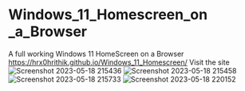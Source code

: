 # Windows_11_Homescreen_on _a_Browser
A full working Windows 11 HomeScreen on a Browser
https://hrx0hrithik.github.io/Windows_11_Homescreen/ Visit the site
![Screenshot 2023-05-18 215436](https://github.com/hrx0hrithik/Windows_11_Homescreen/assets/93973566/6ecd28bf-86b1-4457-a453-0f6e702014df)
![Screenshot 2023-05-18 215458](https://github.com/hrx0hrithik/Windows_11_Homescreen/assets/93973566/3c6ff189-56ee-44d3-8e96-8f811abbae29)![Screenshot 2023-05-18 215733](https://github.com/hrx0hrithik/Windows_11_Homescreen/assets/93973566/ee20de60-ba33-4dbe-a8b3-3d071af54ef5)
![Screenshot 2023-05-18 220152](https://github.com/hrx0hrithik/Windows_11_Homescreen/assets/93973566/b0d8e634-9c2a-40e8-b678-b54a6c7d804f)

